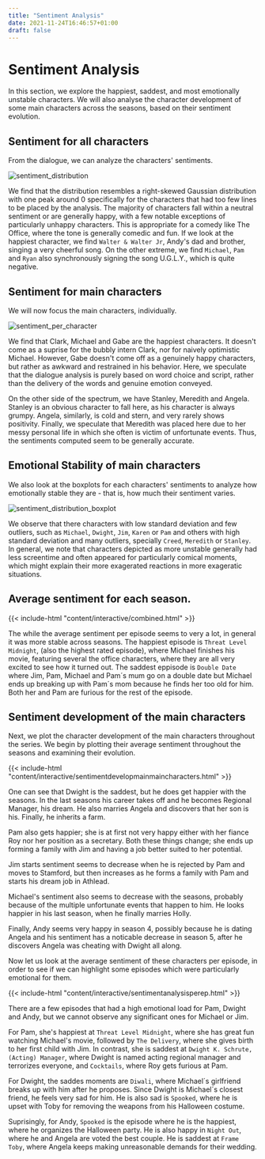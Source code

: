 ```yaml
---
title: "Sentiment Analysis"
date: 2021-11-24T16:46:57+01:00
draft: false
---
```


# Sentiment Analysis

In this section, we explore the happiest, saddest, and most emotionally unstable characters. We will also analyse the character development of some main characters across the seasons, based on their sentiment evolution.

## Sentiment for all characters

From the dialogue, we can analyze the characters' sentiments. 

![sentiment_distribution]({{<baseurl>}}/images/sentiment_distribution.png)

We find that the distribution resembles a right-skewed Gaussian distribution with one peak around 0 specifically for the characters that had too few lines to be placed by the analysis. The majority of characters fall within a neutral sentiment or are generally happy, with a few notable exceptions of particularly unhappy characters. This is appropriate for a comedy like The Office, where the tone is generally comedic and fun. If we look at the happiest character, we find `Walter & Walter Jr`, Andy's dad and brother, singing a very cheerful song. On the other extreme, we find `Michael`, `Pam` and `Ryan` also synchronously signing the song U.G.L.Y., which is quite negative. 

## Sentiment for main characters
We will now focus the main characters, individually.

![sentiment_per_character]({{<baseurl>}}/images/sentiment_per_character.png)

We find that Clark, Michael and Gabe are the happiest characters. It doesn't come as a suprise for the bubbly intern Clark, nor for naively optimistic Michael. However, Gabe doesn't come off as a genuinely happy characters, but rather as awkward and restrained in his behavior. Here, we speculate that the dialogue analysis is purely based on word choice and script, rather than the delivery of the words and genuine emotion conveyed. 

On the other side of the spectrum, we have Stanley, Meredith and Angela. Stanley is an obvious character to fall here, as his character is always grumpy. Angela, similarly, is cold and stern, and very rarely shows positivity. Finally, we speculate that Meredith was placed here due to her messy personal life in which she often is victim of unfortunate events. Thus, the sentiments computed seem to be generally accurate.

## Emotional Stability of main characters
We also look at the boxplots for each characters' sentiments to analyze how emotionally stable they are - that is, how much their sentiment varies.

![sentiment_distribution_boxplot]({{<baseurl>}}/images/sentiment_distribution_boxplot.png)

We observe that there characters with low standard deviation and few outliers, such as `Michael`, `Dwight`, `Jim`, `Karen` or `Pam` and others with high standard deviation and many outliers, specially `Creed`, `Meredith` or `Stanley`. In general, we note that characters depicted as more unstable generally had less screentime and often appeared for particularly comical moments, which might explain their more exagerated reactions in more exageratic situations.

## Average sentiment for each season.

{{< include-html "content/interactive/combined.html" >}}

The while the average sentiment per episode seems to very a lot, in general it was more stable across seasons. The happiest episode is `Threat Level Midnight`, (also the highest rated episode), where Michael finishes his movie, featuring several the office characters, where they are all very excited to see how it turned out. The saddest eppisode is `Double Date` where Jim, Pam, Michael and Pam´s mum go on a double date but Michael ends up breaking up with Pam´s mom because he finds her too old for him. Both her and Pam are furious for the rest of the episode.

## Sentiment development of the main characters

Next, we plot the character development of the main characters throughout the series. We begin by plotting their average sentiment throughout the seasons and examining their evolution.

{{< include-html "content/interactive/sentimentdevelopmainmaincharacters.html" >}}

One can see that Dwight is the saddest, but he does get happier with the seasons. In the last seasons his career takes off and he becomes Regional Manager, his dream. He also marries Angela and discovers that her son is his. Finally, he inherits a farm. 

Pam also gets happier; she is at first not very happy either with her fiance Roy nor her position as a secretary. Both these things change; she ends up forming a family with Jim and having a job better suited to her potential.

Jim starts sentiment seems to decrease when he is rejected by Pam and moves to Stamford, but then increases as he forms a family with Pam and starts his dream job in Athlead.

Michael's sentiment also seems to decrease with the seasons, probably because of the multiple unfortunate events that happen to him. He looks happier in his last season, when he finally marries Holly.

Finally, Andy seems very happy in season 4, possibly because he is dating Angela and his sentiment has a noticable decrease in season 5, after he discovers Angela was cheating with Dwight all along.

Now let us look at the average sentiment of these characters per episode, in order to see if we can highlight some episodes which were particularly emotional for them.

{{< include-html "content/interactive/sentimentanalysisperep.html" >}}

There are a few episodes that had a high emotional load for Pam, Dwight and Andy, but we cannot observe any significant ones for Michael or Jim.

For Pam, she's happiest at `Threat Level Midnight`, where she has great fun watching Michael's movie, followed by `The Delivery`, where she gives birth to her first child with Jim. In contrast, she is saddest at `Dwight K. Schrute, (Acting) Manager`, where Dwight is named acting regional manager and terrorizes everyone, and `Cocktails`, where Roy gets furious at Pam.

For Dwight, the saddes moments are `Diwali`, where Michael´s girlfriend breaks up with him after he proposes. Since Dwight is Michael´s closest friend, he feels very sad for him. He is also sad is `Spooked`, where he is upset with Toby for removing the weapons from his Halloween costume.

Suprisingly, for Andy, `Spooked` is the episode where he is the happiest, where he organizes the Halloween party. He is also happy in `Night Out`, where he and Angela are voted the best couple. He is saddest at `Frame Toby`, where Angela keeps making unreasonable demands for their wedding.